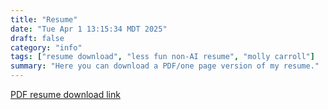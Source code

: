 ```yaml
---
title: "Resume"
date: "Tue Apr 1 13:15:34 MDT 2025"
draft: false
category: "info"
tags: ["resume download", "less fun non-AI resume", "molly carroll"]
summary: "Here you can download a PDF/one page version of my resume."
---
```


[PDF resume download link](https://drive.proton.me/urls/ZRQ4EPW7K4#Vc2QCYqhcKH0)

